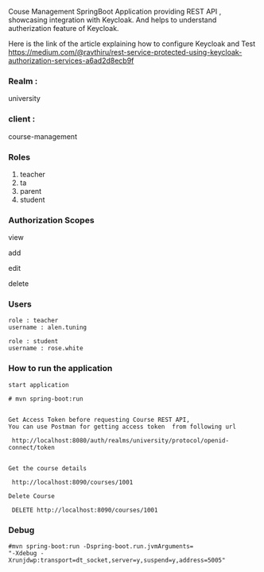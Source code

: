 
Couse Management SpringBoot Application providing REST API , showcasing integration with Keycloak.  And helps to understand autherization feature of Keycloak.  

Here is the link of the article explaining how to configure Keycloak and Test 
https://medium.com/@ravthiru/rest-service-protected-using-keycloak-authorization-services-a6ad2d8ecb9f

### Realm : 
university

### client : 
course-management

### Roles 

1. teacher
2. ta
3. parent
4. student

### Authorization Scopes
 
 view  
 
 add  
 
 edit  
 
 delete  
 


### Users 


    role : teacher  
    username : alen.tuning

    role : student  
    username : rose.white


### How to run the application

	
	start application
	
	# mvn spring-boot:run
	
	
	Get Access Token before requesting Course REST API, 
	You can use Postman for getting access token  from following url
	
	 http://localhost:8080/auth/realms/university/protocol/openid-connect/token
	
	
	Get the course details  
	
	 http://localhost:8090/courses/1001  
	
	Delete Course   
	
	 DELETE http://localhost:8090/courses/1001  
	

### Debug
    #mvn spring-boot:run -Dspring-boot.run.jvmArguments=
    "-Xdebug -Xrunjdwp:transport=dt_socket,server=y,suspend=y,address=5005"   
 
    
